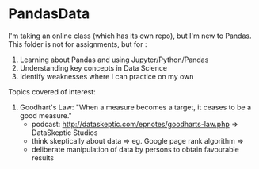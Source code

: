 # PandasData

I'm taking an online class (which has its own repo), but I'm new to Pandas.
This folder is not for assignments, but for :

1. Learning about Pandas and using Jupyter/Python/Pandas
2. Understanding key concepts in Data Science
3. Identify weaknesses where I can practice on my own

Topics covered of interest:

1. Goodhart's Law: "When a measure becomes a target, it ceases to be a good measure."
   * podcast: http://dataskeptic.com/epnotes/goodharts-law.php => DataSkeptic Studios
   * think skeptically about data => eg. Google page rank algorithm =>
   * deliberate manipulation of data by persons to obtain favourable results

